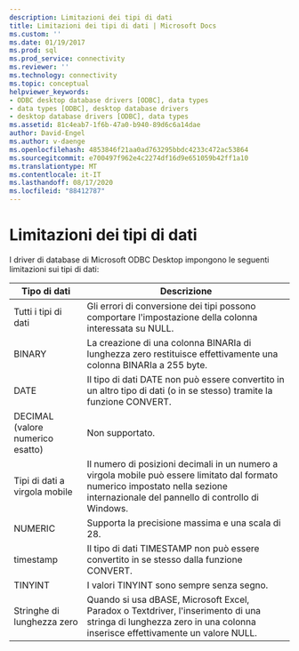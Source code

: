 ```yaml
---
description: Limitazioni dei tipi di dati
title: Limitazioni dei tipi di dati | Microsoft Docs
ms.custom: ''
ms.date: 01/19/2017
ms.prod: sql
ms.prod_service: connectivity
ms.reviewer: ''
ms.technology: connectivity
ms.topic: conceptual
helpviewer_keywords:
- ODBC desktop database drivers [ODBC], data types
- data types [ODBC], desktop database drivers
- desktop database drivers [ODBC], data types
ms.assetid: 81c4eab7-1f6b-47a0-b940-89d6c6a14dae
author: David-Engel
ms.author: v-daenge
ms.openlocfilehash: 4853846f21aa0ad763295bbdc4233c472ac53864
ms.sourcegitcommit: e700497f962e4c2274df16d9e651059b42ff1a10
ms.translationtype: MT
ms.contentlocale: it-IT
ms.lasthandoff: 08/17/2020
ms.locfileid: "88412787"
---
```

# <a name="data-type-limitations"></a>Limitazioni dei tipi di dati
I driver di database di Microsoft ODBC Desktop impongono le seguenti limitazioni sui tipi di dati:  
  
|Tipo di dati|Descrizione|  
|---------------|-----------------|  
|Tutti i tipi di dati|Gli errori di conversione dei tipi possono comportare l'impostazione della colonna interessata su NULL.|  
|BINARY|La creazione di una colonna BINARIa di lunghezza zero restituisce effettivamente una colonna BINARIa a 255 byte.|  
|DATE|Il tipo di dati DATE non può essere convertito in un altro tipo di dati (o in se stesso) tramite la funzione CONVERT.|  
|DECIMAL (valore numerico esatto)|Non supportato.|  
|Tipi di dati a virgola mobile|Il numero di posizioni decimali in un numero a virgola mobile può essere limitato dal formato numerico impostato nella sezione internazionale del pannello di controllo di Windows.|  
|NUMERIC|Supporta la precisione massima e una scala di 28.|  
|timestamp|Il tipo di dati TIMESTAMP non può essere convertito in se stesso dalla funzione CONVERT.|  
|TINYINT|I valori TINYINT sono sempre senza segno.|  
|Stringhe di lunghezza zero|Quando si usa dBASE, Microsoft Excel, Paradox o Textdriver, l'inserimento di una stringa di lunghezza zero in una colonna inserisce effettivamente un valore NULL.|
